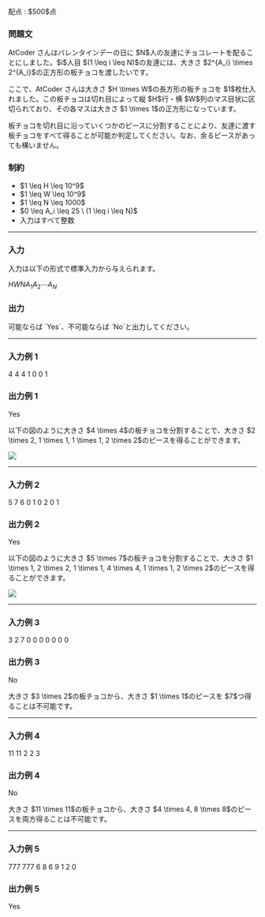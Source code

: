 
<div>

<span>

<span>

<p>
配点 : $500$点
</p>

<div>

<section>

### **問題文**

<p>
AtCoder さんはバレンタインデーの日に $N$人の友達にチョコレートを配ることにしました。$i$人目 $(1 \leq i \leq N)$の友達には、大きさ $2^{A_i} \times 2^{A_i}$の正方形の板チョコを渡したいです。
</p>

<p>
ここで、AtCoder さんは大きさ $H \times W$の長方形の板チョコを $1$枚仕入れました。この板チョコは切れ目によって縦 $H$行・横 $W$列のマス目状に区切られており、その各マスは大きさ $1 \times 1$の正方形になっています。
</p>

<p>
板チョコを切れ目に沿っていくつかのピースに分割することにより、友達に渡す板チョコをすべて得ることが可能か判定してください。なお、余るピースがあっても構いません。
</p>

</section>

</div>

<div>

<section>

### **制約**

<ul>

<li>
$1 \leq H \leq 10^9$
</li>

<li>
$1 \leq W \leq 10^9$
</li>

<li>
$1 \leq N \leq 1000$
</li>

<li>
$0 \leq A_i \leq 25 \ (1 \leq i \leq N)$
</li>

<li>
入力はすべて整数
</li>

</ul>

</section>

</div>

---

<div>

<div>

<section>

### **入力**

<p>
入力は以下の形式で標準入力から与えられます。  
</p>

<div>

$H$$W$$N$$A_1$$A_2$$\cdots$$A_N$
</div>

</section>

</div>

<div>

<section>

### **出力**

<p>
可能ならば `Yes`、不可能ならば `No`と出力してください。
</p>

</section>

</div>

</div>

---

<div>

<section>

### **入力例 1**

<div>

4 4 4
1 0 0 1

</div>

</section>

</div>

<div>

<section>

### **出力例 1**

<div>

Yes

</div>

<p>
以下の図のように大きさ $4 \times 4$の板チョコを分割することで、大きさ $2 \times 2, 1 \times 1, 1 \times 1, 2 \times 2$のピースを得ることができます。
</p>

<p>

<img src="https://img.atcoder.jp/arc172/46f487245ec72edd225e4e6b36cb7600.png">

</img>

</p>

</section>

</div>

---

<div>

<section>

### **入力例 2**

<div>

5 7 6
0 1 0 2 0 1

</div>

</section>

</div>

<div>

<section>

### **出力例 2**

<div>

Yes

</div>

<p>
以下の図のように大きさ $5 \times 7$の板チョコを分割することで、大きさ $1 \times 1, 2 \times 2, 1 \times 1, 4 \times 4, 1 \times 1, 2 \times 2$のピースを得ることができます。
</p>

<p>

<img src="https://img.atcoder.jp/arc172/4c2ab4192df6687b23e2d68d318868bb.png">

</img>

</p>

</section>

</div>

---

<div>

<section>

### **入力例 3**

<div>

3 2 7
0 0 0 0 0 0 0

</div>

</section>

</div>

<div>

<section>

### **出力例 3**

<div>

No

</div>

<p>
大きさ $3 \times 2$の板チョコから、大きさ $1 \times 1$のピースを $7$つ得ることは不可能です。
</p>

</section>

</div>

---

<div>

<section>

### **入力例 4**

<div>

11 11 2
2 3

</div>

</section>

</div>

<div>

<section>

### **出力例 4**

<div>

No

</div>

<p>
大きさ $11 \times 11$の板チョコから、大きさ $4 \times 4, 8 \times 8$のピースを両方得ることは不可能です。
</p>

</section>

</div>

---

<div>

<section>

### **入力例 5**

<div>

777 777 6
8 6 9 1 2 0

</div>

</section>

</div>

<div>

<section>

### **出力例 5**

<div>

Yes

</div>

</section>

</div>

</span>

</span>

</div>
